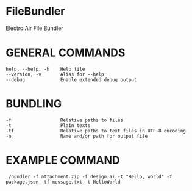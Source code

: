 # FileBundler
Electro Air File Bundler

# GENERAL COMMANDS
    help, --help, -h    Help file
    --version, -v       Alias for --help
    --debug             Enable extended debug output

# BUNDLING
    -f                  Relative paths to files
    -t                  Plain texts
    -tf                 Relative paths to text files in UTF-8 encoding
    -o                  Name and/or path for output file
    
# EXAMPLE COMMAND
    ./bundler -f attachment.zip -f design.ai -t "Hello, world" -f package.json -tf message.txt -t HelloWorld
